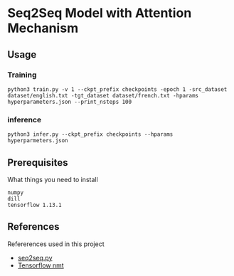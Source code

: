 # Seq2Seq Model with Attention Mechanism


## Usage

### Training
```
python3 train.py -v 1 --ckpt_prefix checkpoints -epoch 1 -src_dataset dataset/english.txt -tgt_dataset dataset/french.txt -hparams hyperparameters.json --print_nsteps 100
```
### inference 
```
python3 infer.py --ckpt_prefix checkpoints --hparams hyperparmeters.json
```

## Prerequisites

What things you need to install 

```
numpy
dill
tensorflow 1.13.1
```

## References 

Refererences used in this project
<br>
<ul>
	<li><a href="https://gist.github.com/ilblackdragon/c92066d9d38b236a21d5a7b729a10f12"> seq2seq.py </a></li>
	<li><a href="https://github.com/tensorflow/nmt"> Tensorflow nmt</a></li>
</ul>
